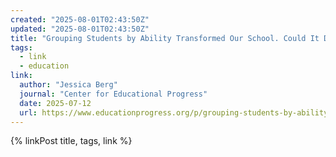```yaml
---
created: "2025-08-01T02:43:50Z"
updated: "2025-08-01T02:43:50Z"
title: "Grouping Students by Ability Transformed Our School. Could It Do the Same for Yours?"
tags:
  - link
  - education
link:
  author: "Jessica Berg"
  journal: "Center for Educational Progress"
  date: 2025-07-12
  url: https://www.educationprogress.org/p/grouping-students-by-ability-transformed
---
```


{% linkPost title, tags, link %}
